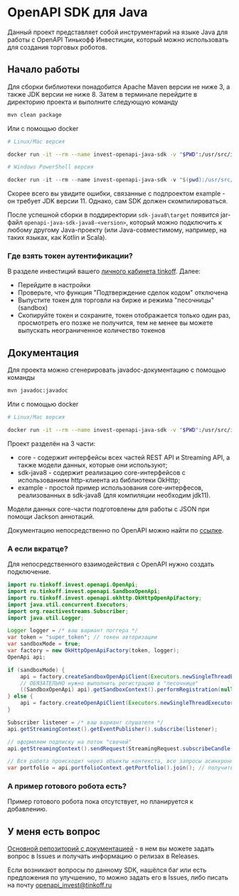 # OpenAPI SDK для Java

Данный проект представляет собой инструментарий на языке Java для работы с OpenAPI Тинькофф Инвестиции, который можно
использовать для создания торговых роботов.

## Начало работы

Для сборки библиотеки понадобится Apache Maven версии не ниже 3, а также JDK версии не ниже 8. Затем в терминале перейдите
в директорию проекта и выполните следующую команду
```bash
mvn clean package
```
Или с помощью docker
```bash
# Linux/Mac версия

docker run -it --rm --name invest-openapi-java-sdk -v "$PWD":/usr/src/invest-openapi-java-sdk -w /usr/src/invest-openapi-java-sdk maven:3.6-jdk-11-slim mvn clean package
```
```PowerShell
# Windows PowerShell версия

docker run -it --rm --name invest-openapi-java-sdk -v "$(pwd):/usr/src/invest-openapi-java-sdk".ToLower() -w /usr/src/invest-openapi-java-sdk maven:3.6-jdk-11-slim mvn clean package
```

Скорее всего вы увидите ошибки, связанные с подпроектом example - он требует JDK версии 11. Однако, сам SDK должен
скомпилироваться.

После успешной сборки в поддиректории `sdk-java8\target` появится jar-файл `openapi-java-sdk-java8-<version>`, который можно подключить к любому
другому Java-проекту (или Java-совместимому, например, на таких языках, как Kotlin и Scala).

### Где взять токен аутентификации?

В разделе инвестиций вашего [личного кабинета tinkoff](https://www.tinkoff.ru/invest/). Далее:

* Перейдите в настройки
* Проверьте, что функция "Подтверждение сделок кодом" отключена
* Выпустите токен для торговли на бирже и режима "песочницы" (sandbox)
* Скопируйте токен и сохраните, токен отображается только один раз, просмотреть его позже не получится, тем не менее вы
  можете выпускать неограниченное количество токенов

## Документация

Для проекта можно сгенерировать javadoc-документацию с помощью команды
```bash
mvn javadoc:javadoc
```
Или с помощью docker
```bash
# Linux/Mac версия

docker run -it --rm --name invest-openapi-java-sdk -v "$PWD":/usr/src/invest-openapi-java-sdk -w /usr/src/invest-openapi-java-sdk maven:3.6-jdk-11-slim mvn javadoc:javadoc
```

Проект разделён на 3 части:

- core - содержит интерфейсы всех частей REST API и Streaming API, а также модели данных, которые они используют;
- sdk-java8 - содержит реализацию core-интерфейсов с использованием http-клиента из библиотеки OkHttp;
- example - простой пример использования core-интерфесов, реализованных в sdk-java8 (для компиляции необходим jdk11).

Модели данных core-части подготовлены для работы с JSON при помощи Jackson аннотаций.

Документацию непосредственно по OpenAPI можно найти по [ссылке](https://tinkoffcreditsystems.github.io/invest-openapi/).

### А если вкратце?

Для непосредственного взаимодействия с OpenAPI нужно создать подключение.

```java
import ru.tinkoff.invest.openapi.OpenApi;
import ru.tinkoff.invest.openapi.SandboxOpenApi;
import ru.tinkoff.invest.openapi.okhttp.OkHttpOpenApiFactory;
import java.util.concurrent.Executors;
import org.reactivestreams.Subscriber;
import java.util.Logger;

Logger logger = /* ваш вариант логгера */
var token = "super_token"; // токен авторизации
var sandboxMode = true;
var factory = new OkHttpOpenApiFactory(token, logger);
OpenApi api;

if (sandboxMode) {
    api = factory.createSandboxOpenApiClient(Executors.newSingleThreadExecutor());
    // ОБЯЗАТЕЛЬНО нужно выполнить регистрацию в "песочнице"
    ((SandboxOpenApi) api).getSandboxContext().performRegistration(null).join();
} else {
    api = factory.createOpenApiClient(Executors.newSingleThreadExecutor());
}

Subscriber listener = /* ваш вариант слушателя */
api.getStreamingContext().getEventPublisher().subscribe(listener);

// оформляем подписку на поток "свечей"
api.getStreamingContext().sendRequest(StreamingRequest.subscribeCandle("<какой-то figi>", CandleInterval.FIVE_MIN));

// Вся работа происходит через объекты контекста, все запросы асинхронны
var portfolio = api.portfolioContext.getPortfolio().join(); // получить текущий портфель
```

### А пример готового робота есть?

Пример готового робота пока отсутствует, но планируется к добавлению.

## У меня есть вопрос

[Основной репозиторий с документацией](https://github.com/TinkoffCreditSystems/invest-openapi/issues) - в нем вы можете задать вопрос в Issues и получать информацию о релизах в Releases.

Если возникают вопросы по данному SDK, нашёлся баг или есть предложения по улучшению, то можно задать его в Issues, либо писать на почту openapi_invest@tinkoff.ru

